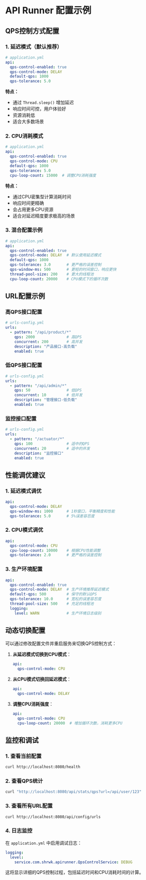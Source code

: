 # API Runner 配置示例

## QPS控制方式配置

### 1. 延迟模式（默认推荐）

```yaml
# application.yml
api:
  qps-control-enabled: true
  qps-control-mode: DELAY
  default-qps: 1000
  qps-tolerance: 5.0
```

**特点：**
- 通过 `Thread.sleep()` 增加延迟
- 响应时间可控，用户体验好
- 资源消耗低
- 适合大多数场景

### 2. CPU消耗模式

```yaml
# application.yml
api:
  qps-control-enabled: true
  qps-control-mode: CPU
  default-qps: 1000
  qps-tolerance: 5.0
  cpu-loop-count: 15000  # 调整CPU消耗强度
```

**特点：**
- 通过CPU密集型计算消耗时间
- 响应时间更精确
- 会占用更多CPU资源
- 适合对延迟精度要求极高的场景

### 3. 混合配置示例

```yaml
# application.yml
api:
  qps-control-enabled: true
  qps-control-mode: DELAY  # 默认使用延迟模式
  default-qps: 1000
  qps-tolerance: 3.0       # 更严格的误差控制
  qps-window-ms: 500       # 更短的时间窗口，响应更快
  thread-pool-size: 200    # 更大的线程池
  cpu-loop-count: 20000    # CPU模式下的循环次数
```

## URL配置示例

### 高QPS接口配置

```yaml
# urls-config.yml
urls:
  - pattern: "/api/product/*"
    qps: 2000              # 高QPS
    concurrent: 200        # 高并发
    description: "产品接口-高负载"
    enabled: true
```

### 低QPS接口配置

```yaml
# urls-config.yml
urls:
  - pattern: "/api/admin/*"
    qps: 50                # 低QPS
    concurrent: 10         # 低并发
    description: "管理接口-低负载"
    enabled: true
```

### 监控接口配置

```yaml
# urls-config.yml
urls:
  - pattern: "/actuator/*"
    qps: 100               # 适中的QPS
    concurrent: 20         # 适中的并发
    description: "监控接口"
    enabled: true
```

## 性能调优建议

### 1. 延迟模式调优

```yaml
api:
  qps-control-mode: DELAY
  qps-window-ms: 1000      # 1秒窗口，平衡精度和性能
  qps-tolerance: 5.0       # 5%误差容忍度
```

### 2. CPU模式调优

```yaml
api:
  qps-control-mode: CPU
  cpu-loop-count: 10000    # 根据CPU性能调整
  qps-tolerance: 2.0       # 更严格的误差控制
```

### 3. 生产环境配置

```yaml
api:
  qps-control-enabled: true
  qps-control-mode: DELAY  # 生产环境推荐延迟模式
  default-qps: 500         # 保守的默认QPS
  qps-tolerance: 10.0      # 宽松的误差容忍度
  thread-pool-size: 500    # 充足的线程池
  logging:
    level: WARN            # 生产环境日志级别
```

## 动态切换配置

可以通过修改配置文件并重启服务来切换QPS控制方式：

1. **从延迟模式切换到CPU模式**：
   ```yaml
   api:
     qps-control-mode: CPU
   ```

2. **从CPU模式切换回延迟模式**：
   ```yaml
   api:
     qps-control-mode: DELAY
   ```

3. **调整CPU消耗强度**：
   ```yaml
   api:
     qps-control-mode: CPU
     cpu-loop-count: 20000  # 增加循环次数，消耗更多CPU
   ```

## 监控和调试

### 1. 查看当前配置

```bash
curl http://localhost:8080/health
```

### 2. 查看QPS统计

```bash
curl "http://localhost:8080/api/stats/qps?url=/api/user/123"
```

### 3. 查看所有URL配置

```bash
curl http://localhost:8080/api/config/urls
```

### 4. 日志监控

在 `application.yml` 中启用调试日志：

```yaml
logging:
  level:
    service.com.shrwk.apirunner.QpsControlService: DEBUG
```

这将显示详细的QPS控制过程，包括延迟时间和CPU消耗时间的计算。
